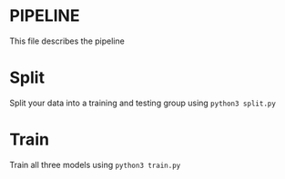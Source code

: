 # PIPELINE
This file describes the pipeline

# Split
Split your data into a training and testing group using `python3 split.py`

# Train
Train all three models using `python3 train.py`
